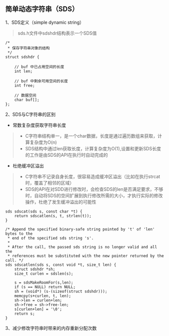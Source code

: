 ## 简单动态字符串（SDS）

1、SDS定义（simple dynamic string）
> sds.h文件中sdshdr结构表示一个SDS值
```
/*
 * 保存字符串对象的结构
 */
struct sdshdr {
    
    // buf 中已占用空间的长度
    int len;

    // buf 中剩余可用空间的长度
    int free;

    // 数据空间
    char buf[];
};
```

2、SDS与C字符串的区别
- 常数复杂度获取字符串长度
> - C字符串结构单一，是一个char数据，长度是通过遍历数组来获取，计算复杂度为O(n)
> - SDS结构中通过len获取长度，计算复杂度为O(1),设置和更新SDS长度的工作是由SDS的API在执行时自动完成的

- 杜绝缓冲区溢出
> - C字符串不记录自身长度，很容易造成缓冲区溢出（比如在执行strcat时，覆盖了相邻的区域）
> - SDS的API在对SDD进行修改时，会检查SDS的len是否满足要求，不够时，自动将SDS的空间扩展到执行修改所需的大小，才执行实际的修改操作，杜绝了发生缓冲溢出的可能性
```
sds sdscat(sds s, const char *t) {
    return sdscatlen(s, t, strlen(t));
}
```
```
/* Append the specified binary-safe string pointed by 't' of 'len' bytes to the
 * end of the specified sds string 's'.
 *
 * After the call, the passed sds string is no longer valid and all the
 * references must be substituted with the new pointer returned by the call. */
sds sdscatlen(sds s, const void *t, size_t len) {
    struct sdshdr *sh;
    size_t curlen = sdslen(s);

    s = sdsMakeRoomFor(s,len);
    if (s == NULL) return NULL;
    sh = (void*) (s-(sizeof(struct sdshdr)));
    memcpy(s+curlen, t, len);
    sh->len = curlen+len;
    sh->free = sh->free-len;
    s[curlen+len] = '\0';
    return s;
}
```

3、减少修改字符串时带来的内存重新分配次数
